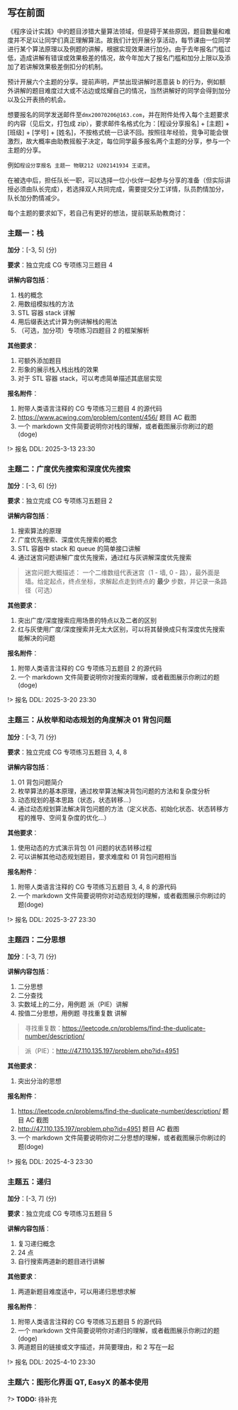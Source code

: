 ## 写在前面

《程序设计实践》中的题目涉猎大量算法领域，但是碍于某些原因，题目数量和难度并不足以让同学们真正理解算法。故我们计划开展分享活动，每节课由一位同学进行某个算法原理以及例题的讲解，根据实现效果进行加分。由于去年报名门槛过低，造成讲解有错误或效果极差的情况，故今年加大了报名门槛和加分上限以及添加了若讲解效果极差倒扣分的机制。

预计开展六个主题的分享。提前声明，严禁出现讲解时恶意装 b 的行为，例如额外讲解的题目难度过大或不沾边或炫耀自己的情况，当然讲解好的同学会得到加分以及公开表扬的机会。

想要报名的同学发送邮件至``dmx20070206@163.com``，并在附件处传入每个主题要求的内容（见后文，打包成 zip），要求邮件名格式化为：[程设分享报名] + [主题] + [班级] + [学号] + [姓名]，不按格式统一已读不回。按照往年经验，竞争可能会很激烈，故大概率由助教摇骰子决定，每位同学最多报名两个主题的分享，参与一个主题的分享。

例如``程设分享报名 主题一 物联212 U202141934 王诺贤``。

在被选中后，担任队长一职，可以选择一位小伙伴一起参与分享的准备（但实际讲授必须由队长完成），若选择双人共同完成，需要提交分工详情，队员酌情加分，队长加分酌情减少。

每个主题的要求如下，若自己有更好的想法，提前联系助教商讨：

### 主题一：栈

**加分**：[-3, 5] (分)

**要求**：独立完成 CG 专项练习三题目 4 

**讲解内容包括**：
1. 栈的概念
2. 用数组模拟栈的方法
3. STL 容器 stack 详解
4. 用后缀表达式计算为例讲解栈的用法
5. （可选，加分项）专项练习四题目 2 的框架解析
 
**其他要求**：
1. 可额外添加题目
2. 形象的展示栈入栈出栈的效果
3. 对于 STL 容器 stack，可以考虑简单描述其底层实现

**报名附件**：
1. 附带人类语言注释的 CG 专项练习三题目 4 的源代码
2. https://www.acwing.com/problem/content/456/ 题目 AC 截图
3. 一个 markdown 文件简要说明你对栈的理解，或者截图展示你刷过的题(doge)

!> 报名 DDL: 2025-3-13 23:30

### 主题二：广度优先搜索和深度优先搜索

**加分**：[-3, 6] (分)

**要求**：独立完成 CG 专项练习五题目 2

**讲解内容包括**：
1. 搜索算法的原理
2. 广度优先搜索、深度优先搜索的概念
3. STL 容器中 stack 和 queue 的简单接口讲解
4. 通过迷宫问题讲解广度优先搜索，通过红与灰讲解深度优先搜索

> 迷宫问题大概描述：
> 一个二维数组代表迷宫（1 - 墙, 0 - 路），最外面是墙。给定起点，终点坐标，求解起点走到终点的 **最少** 步数，并记录一条路径（可选）

**其他要求**：
1. 突出广度/深度搜索应用场景的特点以及二者的区别
2. 红与灰使用广度/深度搜索并无太大区别，可以将其替换成只有深度优先搜索能解决的问题

**报名附件**：
1. 附带人类语言注释的 CG 专项练习五题目 2 的源代码
2. 一个 markdown 文件简要说明你对搜索的理解，或者截图展示你刷过的题(doge)

!> 报名 DDL: 2025-3-20 23:30

### 主题三：从枚举和动态规划的角度解决 01 背包问题

**加分**：[-3, 7] (分)

**要求**：独立完成 CG 专项练习五题目 3, 4, 8 

**讲解内容包括**：
1. 01 背包问题简介
2. 枚举算法的基本原理，通过枚举算法解决背包问题的方法和复杂度分析
3. 动态规划的基本思路（状态，状态转移...）
4. 通过动态规划算法解决背包问题的方法（定义状态、初始化状态、状态转移方程的推导、空间复杂度的优化...）

**其他要求**：
1. 使用动态的方式演示背包 01 问题的状态转移过程
2. 可以讲解其他动态规划题目，要求难度和 01 背包问题相当

**报名附件**：
1. 附带人类语言注释的 CG 专项练习五题目 3, 4, 8 的源代码
2. 一个 markdown 文件简要说明你对动态规划的理解，或者截图展示你刷过的题(doge)

!> 报名 DDL: 2025-3-27 23:30

### 主题四：二分思想

**加分**：[-3, 7] (分)

**讲解内容包括**：
1. 二分思想
2. 二分查找
3. 实数域上的二分，用例题 派（PIE）讲解
4. 按值二分思想，用例题 寻找重复数 讲解
 
> 寻找重复数：https://leetcode.cn/problems/find-the-duplicate-number/description/

> 派（PIE）：http://47.110.135.197/problem.php?id=4951

**其他要求**：
1. 突出分治的思想

**报名附件**：
1. https://leetcode.cn/problems/find-the-duplicate-number/description/ 题目 AC 截图
2. http://47.110.135.197/problem.php?id=4951 题目 AC 截图
3. 一个 markdown 文件简要说明你对二分思想的理解，或者截图展示你刷过的题(doge)

!> 报名 DDL: 2025-4-3 23:30

### 主题五：递归

**加分**：[-3, 7] (分)

**要求**：独立完成 CG 专项练习五题目 5

**讲解内容包括**：
1. 复习递归概念
2. 24 点
3. 自行搜索两道新的题目进行讲解
 
**其他要求**：
1. 两道新题目难度适中，可以用递归思想求解

**报名附件**：
1. 附带人类语言注释的 CG 专项练习五题目 5 的源代码
2. 一个 markdown 文件简要说明你对递归的理解，或者截图展示你刷过的题(doge)
3. 两道题目的链接或文字描述，并简要理由，和 2 写在一起

!> 报名 DDL: 2025-4-10 23:30

### 主题六：图形化界面 QT, EasyX 的基本使用

?> **TODO:** 待补充

